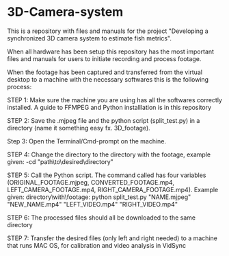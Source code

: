 # 3D-Camera-system
This is a repository with files and manuals for the project "Developing a synchronized 3D camera system to estimate fish metrics".

When all hardware has been setup this repository has the most important files and manuals for users to initiate recording and process footage.

When the footage has been captured and transferred from the virtual desktop to a machine with the necessary softwares this is the following process:

STEP 1: Make sure the machine you are using has all the softwares correctly installed. A guide to FFMPEG and Python installlation is in this repository

STEP 2: Save the .mjpeg file and the python script (split_test.py) in a directory (name it something easy fx. 3D_footage).

Step 3: Open the Terminal/Cmd-prompt on the machine.

STEP 4: Change the directory to the directory with the footage, example given: -cd "path\to\desired\directory"

STEP 5: Call the Python script. The command called has four variables (ORIGINAL_FOOTAGE.mjpeg, CONVERTED_FOOTAGE.mp4, LEFT_CAMERA_FOOTAGE.mp4, RIGHT_CAMERA_FOOTAGE.mp4). 
Example given: 
directory\with\footage: python split_test.py "NAME.mjpeg" "NEW_NAME.mp4" "LEFT_VIDEO.mp4" "RIGHT_VIDEO.mp4"

STEP 6: The processed files should all be downloaded to the same directory

STEP 7: Transfer the desired files (only left and right needed) to a machine that runs MAC OS, for calibration and video analysis in VidSync
